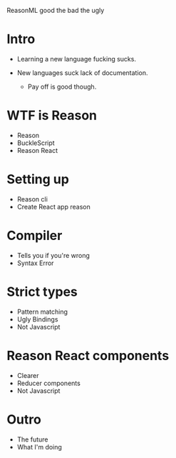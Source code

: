 ReasonML good the bad the ugly

# Intro

- Learning a new language fucking sucks.

- New languages suck lack of documentation.

  - Pay off is good though.

# WTF is Reason

- Reason
- BuckleScript
- Reason React

# Setting up

- Reason cli
- Create React app reason

# Compiler

- Tells you if you're wrong
- Syntax Error

# Strict types

- Pattern matching
- Ugly Bindings
- Not Javascript

# Reason React components

- Clearer
- Reducer components
- Not Javascript

# Outro

- The future
- What I'm doing
